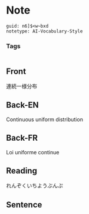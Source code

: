 # Note
```
guid: n6]$<w~bxd
notetype: AI-Vocabulary-Style
```

### Tags
```
```

## Front
連続一様分布

## Back-EN
Continuous uniform distribution

## Back-FR
Loi uniforme continue

## Reading
れんぞくいちようぶんぷ

## Sentence

